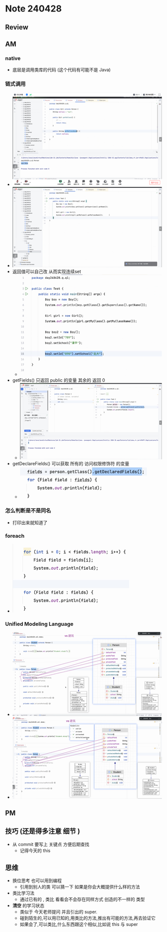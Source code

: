 # Note 240428

## Review


## AM

### native 
- 底层是调用类库的代码 (这个代码有可能不是 Java)

### 链式调用
- ![img.png](img.png)
- ![img_1.png](img_1.png)
- 返回值可以自己改 从而实现连续set
  - ![img_2.png](img_2.png)
- getFields() 只返回 public 的变量 其余的 返回 0
  - ![img_3.png](img_3.png)
- getDeclareFields() 可以获取 所有的 访问权限修饰符 的变量
  - ![img_5.png](img_5.png)

### 怎么判断是不是同名
- 打印出来就知道了

### foreach
- ![img_4.png](img_4.png)

### Unified Modeling Language
- ![img_7.png](img_7.png)
- ![img_8.png](img_8.png)

## PM


## 技巧 (还是得多注意 细节 ) 
- 从 commit 要写上 关键点 方便后期查找 
  - 记得今天的 this 
  

## 思维
- 换位思考 也可以用到编程 
  - 引用到别人的类 可以猜一下 如果是你会大概提供什么样的方法
- 类比学习法
  - 通过已有的 , 类比 看看会不会存在同样方式 创造的不一样的 类型
- **清空** 的学习状态
  - 类似于 今天老师提问 并且引出的 super.
  - 碰到陌生的,可以用已知的,用类比的方法,推出有可能的方法,再去验证它
  - 如果会了,可以类比,什么东西跟这个相似,比如说 this 与 super